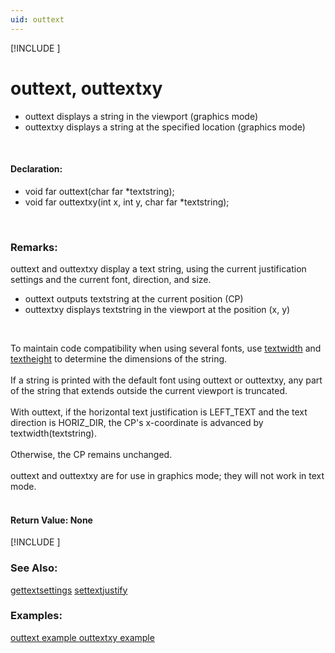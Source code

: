 ```yaml
---
uid: outtext
---
```

[!INCLUDE [](graphics_header.md)]
# outtext, outtextxy
* outtext displays a string in the viewport (graphics mode)
* outtextxy displays a string at the specified location (graphics mode)

<br>

#### Declaration:
* void far outtext(char far \*textstring);
* void far outtextxy(int x, int y, char far \*textstring);

<br>

### Remarks:
outtext and outtextxy display a text string, using the current justification settings and the current font, direction, and size.
* outtext outputs textstring at the current position (CP)
* outtextxy displays textstring in the viewport at the position (x, y)

<br>

To maintain code compatibility when using several fonts, use [textwidth](textwidth.md) and [textheight](textheight.md) to determine the dimensions of the string.<br><br>
If a string is printed with the default font using outtext or outtextxy, any part of the string that extends outside the current viewport is truncated.<br><br>
With outtext, if the horizontal text justification is LEFT_TEXT and the text direction is HORIZ_DIR, the CP's x-coordinate is advanced by textwidth(textstring).<br><br>
Otherwise, the CP remains unchanged.<br><br>
outtext and outtextxy are for use in graphics mode; they will not work in text mode.<br><br>

#### Return Value: None

[!INCLUDE [](portability.md)]

### See Also:
<div class="data"><a href="gettextsettings.md">  gettextsettings</a> <a href="settextjustify.md">  settextjustify </a>
<br></div>

### Examples:
<div class="data"><a href="outtext_example.md">  outtext example  </a> <a href="outtextxy_example.md">  outtextxy example</a>
</div>

<br>